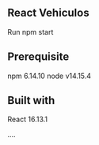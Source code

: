 ## React Vehiculos


Run npm start

## Prerequisite
npm 6.14.10
node v14.15.4

## Built with

React 16.13.1

....
